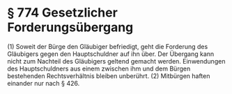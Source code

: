 # § 774 Gesetzlicher Forderungsübergang
(1) Soweit der Bürge den Gläubiger befriedigt, geht die Forderung des Gläubigers gegen den Hauptschuldner auf ihn über. Der Übergang kann nicht zum Nachteil des Gläubigers geltend gemacht werden. Einwendungen des Hauptschuldners aus einem zwischen ihm und dem Bürgen bestehenden Rechtsverhältnis bleiben unberührt.
(2) Mitbürgen haften einander nur nach § 426.